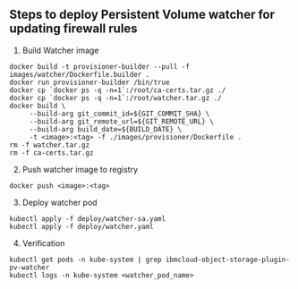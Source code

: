 ## Steps to deploy Persistent Volume watcher for updating firewall rules

1. Build Watcher image

```
docker build -t provisioner-builder --pull -f images/watcher/Dockerfile.builder .
docker run provisioner-builder /bin/true
docker cp `docker ps -q -n=1`:/root/ca-certs.tar.gz ./
docker cp `docker ps -q -n=1`:/root/watcher.tar.gz ./
docker build \
     --build-arg git_commit_id=${GIT_COMMIT_SHA} \
     --build-arg git_remote_url=${GIT_REMOTE_URL} \
     --build-arg build_date=${BUILD_DATE} \
     -t <image>:<tag> -f ./images/provisioner/Dockerfile .
rm -f watcher.tar.gz
rm -f ca-certs.tar.gz
```

2. Push watcher image to registry
```
docker push <image>:<tag>
```

3. Deploy watcher pod
```
kubectl apply -f deploy/watcher-sa.yaml
kubectl apply -f deploy/watcher.yaml
```

4. Verification
```
kubectl get pods -n kube-system | grep ibmcloud-object-storage-plugin-pv-watcher
kubectl logs -n kube-system <watcher_pod_name>
```

